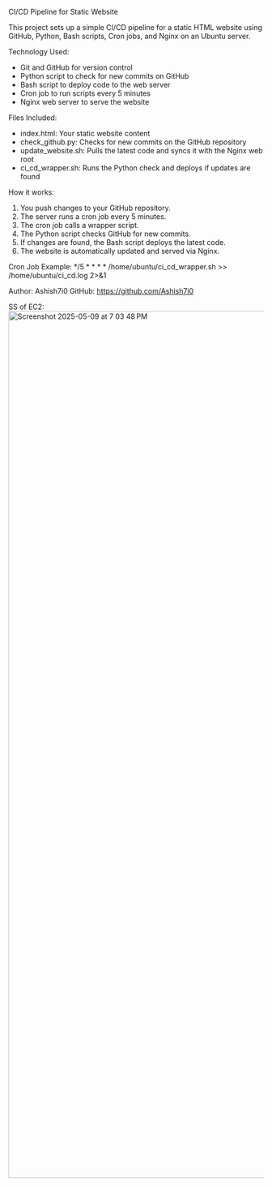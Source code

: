 CI/CD Pipeline for Static Website

This project sets up a simple CI/CD pipeline for a static HTML website using GitHub, Python, Bash scripts, Cron jobs, and Nginx on an Ubuntu server.

Technology Used:
- Git and GitHub for version control
- Python script to check for new commits on GitHub
- Bash script to deploy code to the web server
- Cron job to run scripts every 5 minutes
- Nginx web server to serve the website

Files Included:
- index.html: Your static website content
- check_github.py: Checks for new commits on the GitHub repository
- update_website.sh: Pulls the latest code and syncs it with the Nginx web root
- ci_cd_wrapper.sh: Runs the Python check and deploys if updates are found

How it works:
1. You push changes to your GitHub repository.
2. The server runs a cron job every 5 minutes.
3. The cron job calls a wrapper script.
4. The Python script checks GitHub for new commits.
5. If changes are found, the Bash script deploys the latest code.
6. The website is automatically updated and served via Nginx.

Cron Job Example:
*/5 * * * * /home/ubuntu/ci_cd_wrapper.sh >> /home/ubuntu/ci_cd.log 2>&1

Author:
Ashish7i0
GitHub: https://github.com/Ashish7i0

SS of EC2:
<img width="1710" alt="Screenshot 2025-05-09 at 7 03 48 PM" src="https://github.com/user-attachments/assets/c80d66eb-efc1-4256-b86b-cfe39d246b73" />
